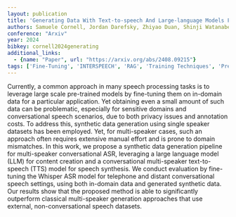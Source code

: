 ```yaml
---
layout: publication
title: 'Generating Data With Text-to-speech And Large-language Models For Conversational Speech Recognition'
authors: Samuele Cornell, Jordan Darefsky, Zhiyao Duan, Shinji Watanabe
conference: "Arxiv"
year: 2024
bibkey: cornell2024generating
additional_links:
  - {name: "Paper", url: "https://arxiv.org/abs/2408.09215"}
tags: ['Fine-Tuning', 'INTERSPEECH', 'RAG', 'Training Techniques', 'Pretraining Methods']
---
```

Currently, a common approach in many speech processing tasks is to leverage
large scale pre-trained models by fine-tuning them on in-domain data for a
particular application. Yet obtaining even a small amount of such data can be
problematic, especially for sensitive domains and conversational speech
scenarios, due to both privacy issues and annotation costs. To address this,
synthetic data generation using single speaker datasets has been employed. Yet,
for multi-speaker cases, such an approach often requires extensive manual
effort and is prone to domain mismatches. In this work, we propose a synthetic
data generation pipeline for multi-speaker conversational ASR, leveraging a
large language model (LLM) for content creation and a conversational
multi-speaker text-to-speech (TTS) model for speech synthesis. We conduct
evaluation by fine-tuning the Whisper ASR model for telephone and distant
conversational speech settings, using both in-domain data and generated
synthetic data. Our results show that the proposed method is able to
significantly outperform classical multi-speaker generation approaches that use
external, non-conversational speech datasets.
